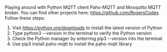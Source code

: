 Playing around with Python MQTT client Paho-MQTT and Mosquitto MQTT broker.
You can find other projects here: https://github.com/RogersCodes
Follow these steps: 
1. Visit https://python.org/downloads to install the latest version of Python
2. Type python3 --version in the terminal to verify the Python version
3. Check the Python manager by enterring pip3 --version into the terminal
4. Use pip3 install paho-mqtt to install the paho-mqtt library
